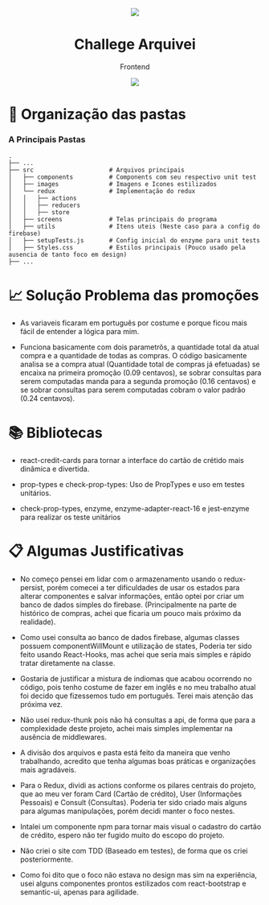 <p align="center">
  <img src="https://s3-eu-west-1.amazonaws.com/tpd/logos/5bc4845c3a10040001a46c1c/0x0.png"/>
  <h1 align="center"> Challege Arquivei </h1>
  <p align="center"> Frontend </p>
</p>

<p align="center">
  <img src="https://forthebadge.com/images/badges/made-with-javascript.svg"/>
</p>

# :file_folder: Organização das pastas

### A Principais Pastas

    .
    ├── ...
    ├── src                     # Arquivos principais
    │   ├── components          # Components com seu respectivo unit test
    │   ├── images              # Imagens e Icones estilizados
    │   └── redux               # Implementação do redux
    │   │   ├── actions 
    │   │   ├── reducers
    │   │   ├── store
    │   ├── screens             # Telas principais do programa
    │   ├── utils               # Itens uteis (Neste caso para a config do firebase)
    │   ├── setupTests.js       # Config inicial do enzyme para unit tests
    │   ├── Styles.css          # Estilos principais (Pouco usado pela ausencia de tanto foco em design)
    ├── ...

# :chart_with_upwards_trend: Solução Problema das promoções

* As variaveis ficaram em português por costume e porque ficou mais fácil de entender a lógica para mim.

* Funciona basicamente com dois parametrôs, a quantidade total da atual compra e a quantidade de todas as compras. O código basicamente analisa se a compra atual (Quantidade total de compras já efetuadas) se encaixa na primeira promoção (0.09 centavos), se sobrar consultas para serem computadas manda para a segunda promoção (0.16 centavos) e se sobrar consultas para serem computadas cobram o valor padrão (0.24 centavos).

# :books: Bibliotecas

* react-credit-cards para tornar a interface do cartão de crétido mais dinâmica e divertida.

* prop-types e check-prop-types: Uso de PropTypes e uso em testes unitários.

* check-prop-types, enzyme, enzyme-adapter-react-16 e jest-enzyme para realizar os teste unitários

# :clipboard: Algumas Justificativas

* No começo pensei em lidar com o armazenamento usando o redux-persist, porém comecei a ter dificuldades de usar os estados para alterar componentes e salvar informações, então optei por criar um banco de dados simples do firebase. (Principalmente na parte de histórico de compras, achei que ficaria um pouco mais próximo da realidade).

* Como usei consulta ao banco de dados firebase, algumas classes possuem componentWillMount e utilização de states, Poderia ter sido feito usando React-Hooks, mas achei que seria mais simples e rápido tratar diretamente na classe.

* Gostaria de justificar a mistura de indiomas que acabou ocorrendo no código, pois tenho costume de fazer em inglês e no meu trabalho atual foi decido que fizessemos tudo em português. Terei mais atenção das próxima vez.

* Não usei redux-thunk pois não há consultas a api, de forma que para a complexidade deste projeto, achei mais simples implementar na ausência de middlewares.

* A divisão dos arquivos e pasta está feito da maneira que venho trabalhando, acredito que tenha algumas boas práticas e organizações mais agradáveis.

* Para o Redux, dividi as actions conforme os pilares centrais do projeto, que ao meu ver foram Card (Cartão de crédito), User (Informações Pessoais) e Consult (Consultas). Poderia ter sido criado mais alguns para algumas manipulações, porém decidi manter o foco nestes.

* Intalei um componente npm para tornar mais visual o cadastro do cartão de crédito, espero não ter fugido muito do escopo do projeto.

* Não criei o site com TDD (Baseado em testes), de forma que os criei posteriormente.

* Como foi dito que o foco não estava no design mas sim na experiência, usei alguns componentes prontos estilizados com react-bootstrap e semantic-ui, apenas para agilidade.
